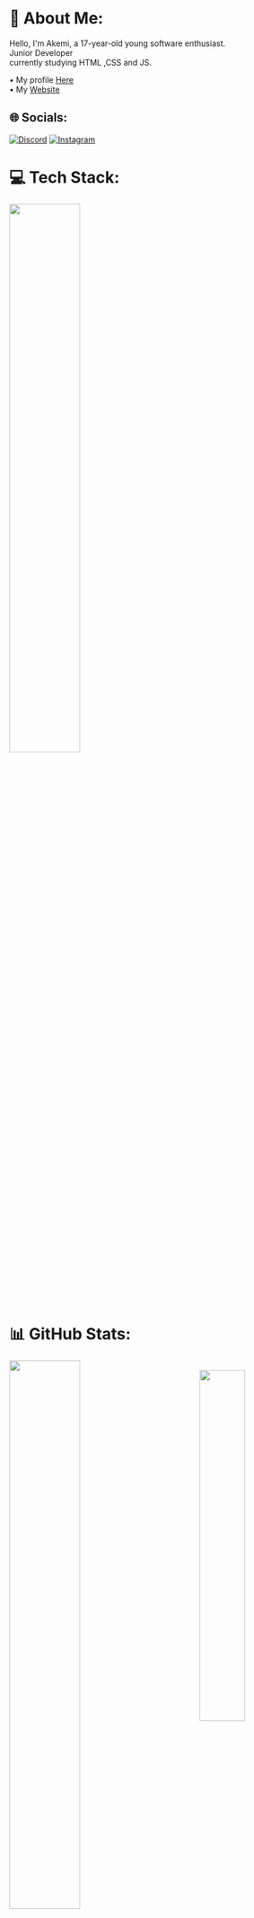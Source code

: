 # 💫 About Me:
Hello, I'm Akemi, a 17-year-old young software enthusiast.<br>Junior Developer<br>currently studying HTML ,CSS and JS.

• My profile [Here](https://discord.com/users/1091415573990219806) <br />
• My [Website](https://akemi.web.tr)


## 🌐 Socials:
[![Discord](https://img.shields.io/badge/Discord-%237289DA.svg?logo=discord&logoColor=white)](https://discord.gg/N47nYaZnbH) [![Instagram](https://img.shields.io/badge/Instagram-%23E4405F.svg?logo=Instagram&logoColor=white)](https://www.instagram.com/akemi0734/)  

# 💻 Tech Stack:
<img width="50%" align="center" src="https://skillicons.dev/icons?i=js,ts,html,css,nextjs,nodejs,nestjs,mongodb&perline=7">


# 📊 GitHub Stats:

<img width="50%" align="left" src="https://cdn.discordapp.com/attachments/1205968821853360128/1245349692049461291/Pofu_kopya.jpg?ex=665b10c8&is=6659bf48&hm=22a6b8df913140406d4fd0e236fe37f0b43e0b832200b5f4134a956012ecb895&">

<br />

<div align="center" width="100%">

<img width="40%" src="https://github-readme-stats.vercel.app/api?username=akemi1tr&show_icons=false&theme=midnight-purple&hide_border=true&bg_color=0D1117">
<img width="40%" src="https://github-readme-stats.vercel.app/api/top-langs/?username=akemi1tr&theme=midnight-purple&hide_border=true&include_all_commits=false&count_private=true&layout=donut&bg_color=0D1117">

## 🌐 Discord Profile:

[![Discord Profile](https://lanyard-profile-readme.vercel.app/api/1091415573990219806?theme=dark&bg=272727)](https://discord.com/users/1091415573990219806)

## 💫 Support

!You can contact me for support regarding my projects through Discord, 
or you can get support via the server link provided below.
[Join our Discord server for support](https://discord.gg/N47nYaZnbH)

<img width="40%" align="left" src="https://spotify-github-profile.vercel.app/api/view?uid=31sgbw53xrcmmrmhows6tzngh5aq&cover_image=true&theme=novatorem&show_offline=false&background_color=121212&interchange=false&bar_color=53b14f&bar_color_cover=false"/>



